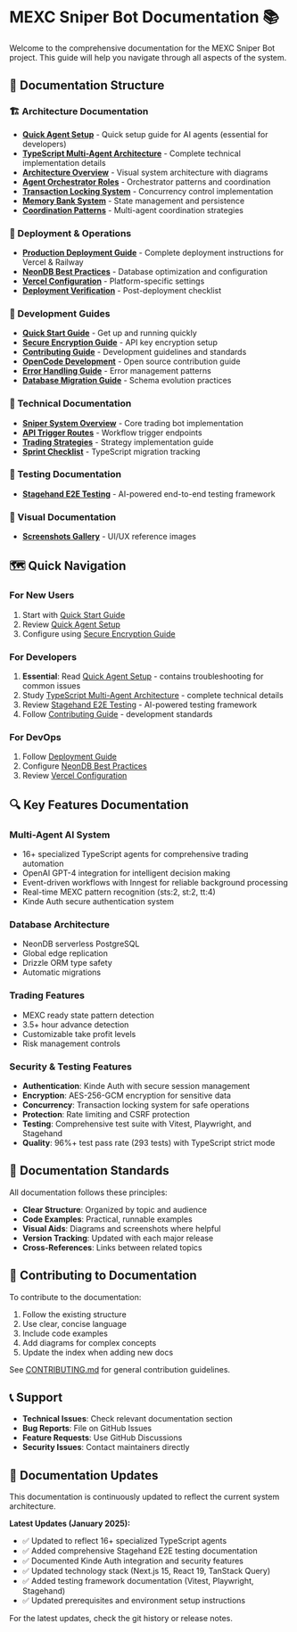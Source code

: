 # MEXC Sniper Bot Documentation 📚

Welcome to the comprehensive documentation for the MEXC Sniper Bot project. This guide will help you navigate through all aspects of the system.

## 📖 Documentation Structure

### 🏗️ Architecture Documentation
- [**Quick Agent Setup**](architecture/AGENTS.md) - Quick setup guide for AI agents (essential for developers)
- [**TypeScript Multi-Agent Architecture**](typescript-multi-agent-architecture.md) - Complete technical implementation details
- [**Architecture Overview**](architecture/ARCHITECTURE_DIAGRAM.md) - Visual system architecture with diagrams
- [**Agent Orchestrator Roles**](agent-orchestrator-roles.md) - Orchestrator patterns and coordination
- [**Transaction Locking System**](architecture/TRANSACTION_LOCKING_SYSTEM.md) - Concurrency control implementation
- [**Memory Bank System**](architecture/memory-bank.md) - State management and persistence
- [**Coordination Patterns**](architecture/coordination.md) - Multi-agent coordination strategies

### 🚀 Deployment & Operations
- [**Production Deployment Guide**](deployment/DEPLOYMENT.md) - Complete deployment instructions for Vercel & Railway
- [**NeonDB Best Practices**](deployment/neon-best-practices.md) - Database optimization and configuration
- [**Vercel Configuration**](vercel-configuration.md) - Platform-specific settings
- [**Deployment Verification**](deployment-verification-report.md) - Post-deployment checklist

### 📘 Development Guides
- [**Quick Start Guide**](guides/QUICKSTART.md) - Get up and running quickly
- [**Secure Encryption Guide**](guides/SECURE_ENCRYPTION_QUICKSTART.md) - API key encryption setup
- [**Contributing Guide**](development/CONTRIBUTING.md) - Development guidelines and standards
- [**OpenCode Development**](development/OpenCode.md) - Open source contribution guide
- [**Error Handling Guide**](error-handling-migration-guide.md) - Error management patterns
- [**Database Migration Guide**](database-foreign-key-migration.md) - Schema evolution practices

### 🤖 Technical Documentation
- [**Sniper System Overview**](sniper-system.md) - Core trading bot implementation
- [**API Trigger Routes**](api-trigger-routes.md) - Workflow trigger endpoints
- [**Trading Strategies**](new_strategies.md) - Strategy implementation guide
- [**Sprint Checklist**](sprint_checklist_ts_migration.md) - TypeScript migration tracking

### 🧪 Testing Documentation
- [**Stagehand E2E Testing**](testing/STAGEHAND_E2E_TESTING.md) - AI-powered end-to-end testing framework

### 📸 Visual Documentation
- [**Screenshots Gallery**](screenshots/) - UI/UX reference images

## 🗺️ Quick Navigation

### For New Users
1. Start with [Quick Start Guide](guides/QUICKSTART.md)
2. Review [Quick Agent Setup](architecture/AGENTS.md)
3. Configure using [Secure Encryption Guide](guides/SECURE_ENCRYPTION_QUICKSTART.md)

### For Developers
1. **Essential**: Read [Quick Agent Setup](architecture/AGENTS.md) - contains troubleshooting for common issues
2. Study [TypeScript Multi-Agent Architecture](typescript-multi-agent-architecture.md) - complete technical details
3. Review [Stagehand E2E Testing](testing/STAGEHAND_E2E_TESTING.md) - AI-powered testing framework
4. Follow [Contributing Guide](development/CONTRIBUTING.md) - development standards

### For DevOps
1. Follow [Deployment Guide](deployment/DEPLOYMENT.md)
2. Configure [NeonDB Best Practices](deployment/neon-best-practices.md)
3. Review [Vercel Configuration](vercel-configuration.md)

## 🔍 Key Features Documentation

### Multi-Agent AI System
- 16+ specialized TypeScript agents for comprehensive trading automation
- OpenAI GPT-4 integration for intelligent decision making
- Event-driven workflows with Inngest for reliable background processing
- Real-time MEXC pattern recognition (sts:2, st:2, tt:4)
- Kinde Auth secure authentication system

### Database Architecture
- NeonDB serverless PostgreSQL
- Global edge replication
- Drizzle ORM type safety
- Automatic migrations

### Trading Features
- MEXC ready state pattern detection
- 3.5+ hour advance detection
- Customizable take profit levels
- Risk management controls

### Security & Testing Features
- **Authentication**: Kinde Auth with secure session management
- **Encryption**: AES-256-GCM encryption for sensitive data
- **Concurrency**: Transaction locking system for safe operations
- **Protection**: Rate limiting and CSRF protection
- **Testing**: Comprehensive test suite with Vitest, Playwright, and Stagehand
- **Quality**: 96%+ test pass rate (293 tests) with TypeScript strict mode

## 📝 Documentation Standards

All documentation follows these principles:
- **Clear Structure**: Organized by topic and audience
- **Code Examples**: Practical, runnable examples
- **Visual Aids**: Diagrams and screenshots where helpful
- **Version Tracking**: Updated with each major release
- **Cross-References**: Links between related topics

## 🤝 Contributing to Documentation

To contribute to the documentation:

1. Follow the existing structure
2. Use clear, concise language
3. Include code examples
4. Add diagrams for complex concepts
5. Update the index when adding new docs

See [CONTRIBUTING.md](../CONTRIBUTING.md) for general contribution guidelines.

## 📞 Support

- **Technical Issues**: Check relevant documentation section
- **Bug Reports**: File on GitHub Issues
- **Feature Requests**: Use GitHub Discussions
- **Security Issues**: Contact maintainers directly

## 🔄 Documentation Updates

This documentation is continuously updated to reflect the current system architecture.

**Latest Updates (January 2025):**
- ✅ Updated to reflect 16+ specialized TypeScript agents
- ✅ Added comprehensive Stagehand E2E testing documentation
- ✅ Documented Kinde Auth integration and security features
- ✅ Updated technology stack (Next.js 15, React 19, TanStack Query)
- ✅ Added testing framework documentation (Vitest, Playwright, Stagehand)
- ✅ Updated prerequisites and environment setup instructions

For the latest updates, check the git history or release notes.